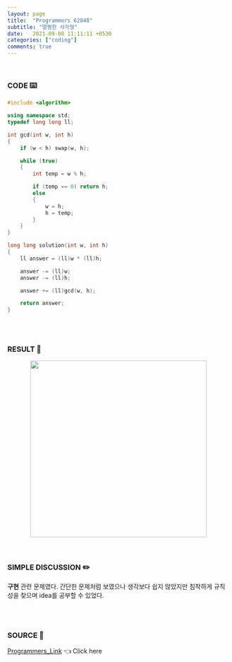 ```yaml
---
layout: page
title:  "Programmers 62048"
subtitle: "멀쩡한 사각형"
date:   2021-09-08 11:11:11 +0530
categories: ["coding"]
comments: true
---
```


<br>

### CODE ⌨️

```c++
#include <algorithm>

using namespace std;
typedef long long ll;

int gcd(int w, int h)
{
	if (w < h) swap(w, h);

	while (true)
	{
		int temp = w % h;

		if (temp == 0) return h;
		else
		{
			w = h;
			h = temp;
		}
	}
}

long long solution(int w, int h)
{
	ll answer = (ll)w * (ll)h;

	answer -= (ll)w;
	answer -= (ll)h;

	answer += (ll)gcd(w, h);

	return answer;
}
```  

<br>
<br>

### RESULT 💛

<img src="{{ '/assets/programmers/p62048r.jpg' }}" style="width: 400px; height: auto; margin-left: auto; margin-right: auto; display: block;">  

<br>
<br>

### SIMPLE DISCUSSION ✏️

**구현** 관련 문제였다. 간단한 문제처럼 보였으나 생각보다 쉽지 않았지만 침착하게 규칙성을 찾으며 idea를 공부할 수 있었다.  

<br>
<br>

### SOURCE 💎

[Programmers_Link][link] 👈 Click here  

<br>
<br>

<script src="https://utteranc.es/client.js"
        repo="DCherish/DCherish.github.io"
        issue-term="pathname"
        theme="boxy-light"
        crossorigin="anonymous"
        async>
</script>

[link]: https://programmers.co.kr/learn/courses/30/lessons/62048